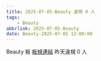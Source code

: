 ```yaml
---
title: 2025-07-05-Beauty 違規 0 人
tags:
    - Beauty
abbrlink: 2025-07-05-Beauty
date: Beauty-2025-07-05 12:00:00
---
```

Beauty 板 [板規連結](https://www.ptt.cc/bbs/Beauty/M.1630069980.A.84B.html)
昨天違規 0 人
